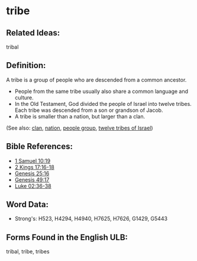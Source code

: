 # tribe

## Related Ideas:

tribal

## Definition:

A tribe is a group of people who are descended from a common ancestor.

* People from the same tribe usually also share a common language and culture.
* In the Old Testament, God divided the people of Israel into twelve tribes. Each tribe was descended from a son or grandson of Jacob.
* A tribe is smaller than a nation, but larger than a clan.

(See also: [clan](../other/clan.md), [nation](../other/nation.md), [people group](../other/peoplegroup.md), [twelve tribes of Israel](../other/12tribesofisrael.md))

## Bible References:

* [1 Samuel 10:19](rc://en/tn/help/1sa/10/19)
* [2 Kings 17:16-18](rc://en/tn/help/2ki/17/16)
* [Genesis 25:16](rc://en/tn/help/gen/25/16)
* [Genesis 49:17](rc://en/tn/help/gen/49/17)
* [Luke 02:36-38](rc://en/tn/help/luk/02/36)

## Word Data:

* Strong's: H523, H4294, H4940, H7625, H7626, G1429, G5443

## Forms Found in the English ULB:

tribal, tribe, tribes


